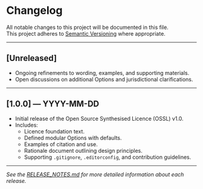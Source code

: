 # Changelog

All notable changes to this project will be documented in this file.  
This project adheres to [Semantic Versioning](https://semver.org/) where appropriate.

---

## [Unreleased]
- Ongoing refinements to wording, examples, and supporting materials.
- Open discussions on additional Options and jurisdictional clarifications.

---

## [1.0.0] — YYYY-MM-DD
- Initial release of the Open Source Synthesised Licence (OSSL) v1.0.
- Includes:
  - Licence foundation text.
  - Defined modular Options with defaults.
  - Examples of citation and use.
  - Rationale document outlining design principles.
  - Supporting `.gitignore`, `.editorconfig`, and contribution guidelines.

---

_See the [RELEASE_NOTES.md](RELEASE_NOTES.md) for more detailed information about each release._













